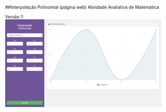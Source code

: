 ##Interpolação Polinomial (página web)
Atividade Avaliativa de Matemática

Versão 1:
![alt tag](https://github.com/franklindias/math-polynomial-interpolation/blob/gh-pages/assets/img/screnshot.png)
